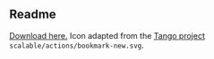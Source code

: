 Readme
--

[Download here.](https://chrome.google.com/extensions/detail/mijccbhecmjbiepdfpbnknpjeiggnomn?hl=en) Icon adapted from the [Tango project](http://tango.freedesktop.org/) `scalable/actions/bookmark-new.svg`.